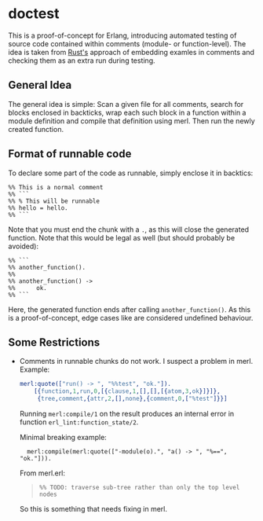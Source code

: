 # doctest

This is a proof-of-concept for Erlang, introducing automated testing of source code contained within
comments (module- or function-level). The idea is taken from [Rust's](https://www.rust-lang.org)
approach of embedding examles in comments and checking them as an extra run during testing.

## General Idea

The general idea is simple: Scan a given file for all comments, search for blocks enclosed in
backticks, wrap each such block in a function within a module definition and compile that definition
using merl. Then run the newly created function.

## Format of runnable code

To declare some part of the code as runnable, simply enclose it in backtics:

    %% This is a normal comment
    %% ```
    %% % This will be runnable
    %% hello = hello.
    %% ```

Note that you must end the chunk with a `.`, as this will close the generated function. Note that
this would be legal as well (but should probably be avoided):

    %% ```
    %% another_function().
    %%
    %% another_function() ->
    %%      ok.
    %% ```

Here, the generated function ends after calling `another_function()`. As this is a proof-of-concept,
edge cases like are considered undefined behaviour.

## Some Restrictions

* Comments in runnable chunks do not work. I suspect a problem in merl. Example:

    ```Erlang
    merl:quote(["run() -> ", "%%test", "ok."]).
        [{function,1,run,0,[{clause,1,[],[],[{atom,3,ok}]}]},
         {tree,comment,{attr,2,[],none},{comment,0,["%test"]}}]
    ```

    Running `merl:compile/1` on the result produces an internal error in function
    `erl_lint:function_state/2`.

    Minimal breaking example:

        merl:compile(merl:quote(["-module(o).", "a() -> ", "%==", "ok."])).

    From merl.erl:
    > `%% TODO: traverse sub-tree rather than only the top level nodes`

    So this is something that needs fixing in merl.
